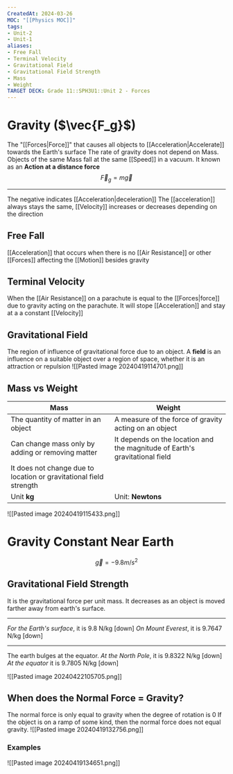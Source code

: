 ```yaml
---
CreatedAt: 2024-03-26
MOC: "[[Physics MOC]]"
tags:
- Unit-2
- Unit-1
aliases:
- Free Fall
- Terminal Velocity
- Gravitational Field
- Gravitational Field Strength
- Mass
- Weight
TARGET DECK: Grade 11::SPH3U1::Unit 2 - Forces
---
```


# Gravity ($\vec{F_g}$)
The "[[Forces|Force]]" that causes all objects to [[Acceleration|Accelerate]] towards the Earth's surface
The rate of gravity does not depend on Mass. Objects of the same Mass fall at the same [[Speed]] in a vacuum. It known as an **Action at a distance force**
$$\vec{F}_{g} = m\vec{g}$$
___
The negative indicates [[Acceleration|deceleration]]
The [[acceleration]] always stays the same, [[Velocity]] increases or decreases depending on the direction
<!--ID: 1718370433081-->


## Free Fall
[[Acceleration]] that occurs when there is no [[Air Resistance]] or other [[Forces]] affecting the [[Motion]] besides gravity
<!--ID: 1718370433083-->


## Terminal Velocity
When the [[Air Resistance]] on a parachute is equal to the [[Forces|force]] due to gravity acting on the parachute. It will stope [[Acceleration]] and stay at a a constant [[Velocity]]
<!--ID: 1718370433086-->


## Gravitational Field
The region of influence of gravitational force due to an object.
A **field** is an influence on a suitable object over a region of space, whether it is an attraction or repulsion
![[Pasted image 20240419114701.png]]
<!--ID: 1718370433092-->


## Mass vs Weight

| **Mass**                                                           | **Weight**                                                                  |
| ------------------------------------------------------------------ | --------------------------------------------------------------------------- |
| The quantity of matter in an object                                | A measure of the force of gravity acting on an object                       |
| Can change mass only by adding or removing matter                  | It depends on the location and the magnitude of Earth's gravitational field |
| It does not change due to location or gravitational field strength |                                                                             |
| Unit **kg**                                                        | Unit: **Newtons**                                                           |
![[Pasted image 20240419115433.png]]
<!--ID: 1718377409611-->


# Gravity Constant Near Earth
$$ \vec{g} = -9.8 m/s^2 $$

## Gravitational Field Strength
It is the gravitational force per unit mass. It decreases as an object is moved farther away from earth's surface.
___
*For the Earth's surface*, it is 9.8 N/kg [down]
*On Mount Everest*, it is 9.7647 N/kg [down]
___
The earth bulges at the equator.
*At the North Pole*, it is 9.8322 N/kg [down]
*At the equator* it is 9.7805 N/kg [down]
<!--ID: 1718370433102-->

![[Pasted image 20240422105705.png]]
## When does the Normal Force = Gravity?
The normal force is only equal to gravity when the degree of rotation is 0
If the object is on a ramp of some kind, then the normal force does not equal gravity.
![[Pasted image 20240419132756.png]]
<!--ID: 1718370433107-->



### Examples
![[Pasted image 20240419134651.png]]
